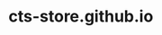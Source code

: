 # cts-store.github.io
<head>
    <meta http-equiv="refresh" content="1;URL=www.ctspowered.ml/homepage.html" />
</head>
